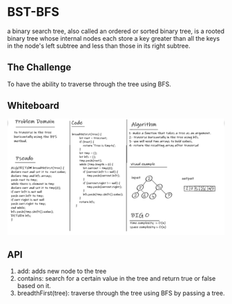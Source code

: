 # BST-BFS

 a binary search tree, also called an ordered or sorted binary tree, is a rooted binary tree whose internal nodes each store a key greater than all the keys in the node's left subtree and less than those in its right subtree.

## The Challenge

To have the ability to traverse through the tree using BFS.

## Whiteboard

  ![whiteboard](bfs.PNG)

## API

1. add: adds new node to the tree
1. contains: search for a certain value in the tree and return true or false based on it.
1. breadthFirst(tree): traverse through the tree using BFS by passing a tree.

